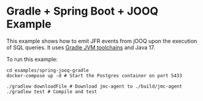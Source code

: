 # Gradle + Spring Boot + JOOQ Example

This example shows how to emit JFR events from jOOQ upon the execution of SQL queries.
It uses [Gradle JVM toolchains](https://docs.gradle.org/current/userguide/toolchains.html) and Java 17.

To run this example:

```shell
cd examples/spring-jooq-gradle
docker-compose up -d # Start the Postgres container on port 5433

./gradlew downloadFile # Download jmc-agent to ./build/jmc-agent
./gradlew test # Compile and test
```
